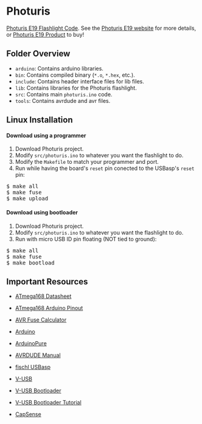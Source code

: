 # Photuris

[Photuris E19 Flashlight Code][3].  See the [Photuris E19 website][1] for more
details, or [Photuris E19 Product][2] to buy!

## Folder Overview

* `arduino`: Contains arduino libraries.
* `bin`: Contains compiled binary (`*.o`, `*.hex`, etc.).
* `include`: Contains header interface files for lib files.
* `lib`: Contains libraries for the Photuris flashlight.
* `src`: Contains main `photuris.ino` code.
* `tools`: Contains avrdude and avr files.

## Linux Installation

#### Download using a programmer
1. Download Photuris project.
1. Modify `src/photuris.ino` to whatever you want the flashlight to do.
1. Modify the `Makefile` to match your programmer and port.
1. Run while having the board's `reset` pin conected to the USBasp's `reset` pin:

<pre>
$ make all
$ make fuse
$ make upload
</pre>

#### Download using bootloader
1. Download Photuris project.
1. Modify `src/photuris.ino` to whatever you want the flashlight to do.
1. Run with micro USB ID pin floating (NOT tied to ground):

<pre>
$ make all
$ make fuse
$ make bootload
</pre>

## Important Resources

* [ATmega168 Datasheet](http://www.atmel.com/Images/doc2545.pdf)
* [ATmega168 Arduino Pinout](http://arduino.cc/en/uploads/Hacking/Atmega168PinMap2.png)
* [AVR Fuse Calculator](http://www.engbedded.com/fusecalc)
* [Arduino](http://arduino.cc)
* [ArduinoPure](https://github.com/omnidan/ArduinoPure)
* [AVRDUDE Manual](http://www.nongnu.org/avrdude/user-manual/avrdude_4.html)
* [fischl USBasp](http://www.fischl.de/usbasp)
* [V-USB](http://obdev.at/products/vusb)
* [V-USB Bootloader](http://obdev.at/products/vusb/bootloadhid.html)
* [V-USB Bootloader Tutorial](http://www.workinprogress.ca/v-usb-tutorial-software-only-usb-for-mega-tiny)
* [CapSense](http://playground.arduino.cc//Main/CapacitiveSensor)

  [1]: http://albertgural.com/projects/2013-projects/photuris-e19   "Photuris E19 Project Page"
  [2]: http://ag-element.com/flashlight/photuris/photuris-e19       "Photuris E19 Product Page"
  [3]: https://github.com/agural/Photuris                           "Photuris E19 GitHub Code"

